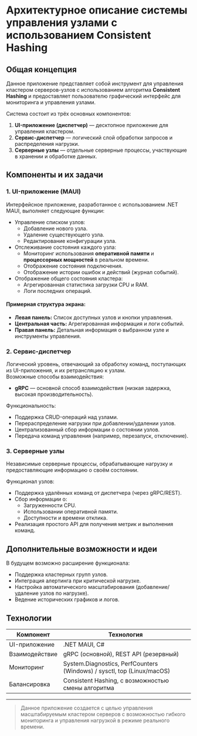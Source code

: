 #  Архитектурное описание системы управления узлами с использованием Consistent Hashing

## Общая концепция

Данное приложение представляет собой инструмент для управления кластером серверов-узлов с использованием алгоритма **Consistent Hashing** и предоставляет пользователю графический интерфейс для мониторинга и управления узлами.

Система состоит из трёх основных компонентов:
1. **UI-приложение (диспетчер)** — десктопное приложение для управления кластером.
2. **Сервис-диспетчер** — логический слой обработки запросов и распределения нагрузки.
3. **Серверные узлы** — отдельные серверные процессы, участвующие в хранении и обработке данных.

## Компоненты и их задачи

### 1. UI-приложение (MAUI)
Интерфейсное приложение, разработанное с использованием .NET MAUI, выполняет следующие функции:
- Управление списком узлов:
  - Добавление нового узла.
  - Удаление существующего узла.
  - Редактирование конфигурации узла.
- Отслеживание состояния каждого узла:
  - Мониторинг использования **оперативной памяти** и **процессорных мощностей** в реальном времени.
  - Отображение состояния подключения.
  - Отображение истории ошибок и действий (журнал событий).
- Отображение общего состояния кластера:
  - Агрегированная статистика загрузки CPU и RAM.
  - Логи последних операций.

#### Примерная структура экрана:
- **Левая панель:** Список доступных узлов и кнопки управления.
- **Центральная часть:** Агрегированная информация и логи событий.
- **Правая панель:** Детальная информация о выбранном узле и инструменты управления.

### 2. Сервис-диспетчер
Логический уровень, отвечающий за обработку команд, поступающих из UI-приложения, и их ретрансляцию к узлам.  
Возможные способы взаимодействия:
- **gRPC** — основной способ взаимодействия (низкая задержка, высокая производительность).

Функциональность:
- Поддержка CRUD-операций над узлами.
- Перераспределение нагрузки при добавлении/удалении узлов.
- Централизованный сбор информации о состоянии узлов.
- Передача команд управления (например, перезапуск, отключение).

### 3. Серверные узлы
Независимые серверные процессы, обрабатывающие нагрузку и предоставляющие информацию о своём состоянии.

Функционал узлов:
- Поддержка удалённых команд от диспетчера (через gRPC/REST).
- Сбор информации о:
  - Загруженности CPU.
  - Использовании оперативной памяти.
  - Доступности и времени отклика.
- Реализация простого API для получения метрик и выполнения команд.

## Дополнительные возможности и идеи

В будущем возможно расширение функционала:
- Поддержка кластерных групп узлов.
- Интеграция алертинга при критической нагрузке.
- Настройка автоматического масштабирования (добавление/удаление узлов по нагрузке).
- Ведение исторических графиков и логов.

## Технологии

| Компонент       | Технология                    |
|-----------------|-------------------------------|
| UI-приложение  | .NET MAUI, C#                 |
| Взаимодействие | gRPC (основной), REST API (резервный) |
| Мониторинг     | System.Diagnostics, PerfCounters (Windows) / sysctl, top (Linux/macOS) |
| Балансировка   | Consistent Hashing, с возможностью смены алгоритма |

---

> Данное приложение создается с целью управления масштабируемым кластером серверов с возможностью гибкого мониторинга и управления нагрузкой в режиме реального времени.